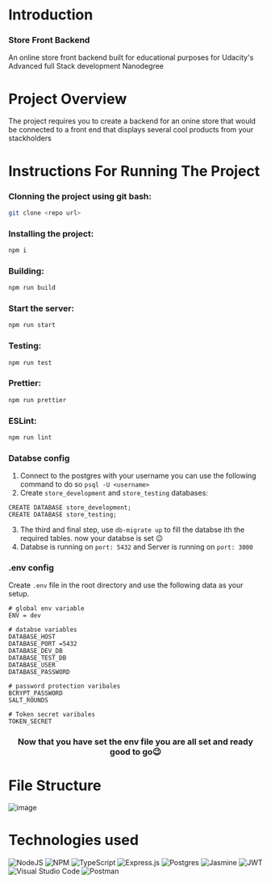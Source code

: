 <h1>Introduction</h1>
<h3>Store Front Backend</h3>
<p>An online store front backend built for educational purposes for Udacity's Advanced full Stack development Nanodegree</p>
<h1>Project Overview</h1>
<p>The project requires you to create a backend for an onine store that would be connected to a front end that displays several cool products from your stackholders</p>
<h1>Instructions For Running The Project</h1>

<h3>Clonning the project using git bash: </h3>

```bash
git clone <repo url>
```

<h3>Installing the project: </h3>

```bash
npm i
```

<h3>Building: </h3>

```bash
npm run build
```

<h3>Start the server: </h3>

```bash
npm run start
```

<h3>Testing: </h3>

```bash
npm run test
```

<h3>Prettier: </h3>

```bash
npm run prettier
```

<h3>ESLint: </h3>

```bash
npm run lint
```

<h3>Databse config </h3>

1. Connect to the postgres with your username you can use the following command to do so `psql -U <username>`
2. Create `store_development` and `store_testing` databases:

```
CREATE DATABASE store_development;
CREATE DATABASE store_testing;
```

3. The third and final step, use `db-migrate up` to fill the databse ith the required tables. now your databse is set 😉
4. Databse is running on `port: 5432` and Server is running on `port: 3000`

<h3> .env config </h3>

Create `.env` file in the root directory and use the following data as your setup.

```
# global env variable
ENV = dev

# databse variables
DATABASE_HOST
DATABASE_PORT =5432
DATABASE_DEV_DB
DATABASE_TEST_DB
DATABASE_USER
DATABASE_PASSWORD

# password protection varibales
BCRYPT_PASSWORD
SALT_ROUNDS

# Token secret varibales
TOKEN_SECRET
```

<h3 align="center">Now that you have set the env file you are all set and ready good to go😉</h3>

<h1>File Structure</h1>

![image](https://user-images.githubusercontent.com/53512084/218422994-90746bdd-f258-4a04-8680-364d0cc4f630.png)

<h1>Technologies used</h1>

![NodeJS](https://img.shields.io/badge/node.js-6DA55F?style=for-the-badge&logo=node.js&logoColor=white)
![NPM](https://img.shields.io/badge/NPM-%23000000.svg?style=for-the-badge&logo=npm&logoColor=white)
![TypeScript](https://img.shields.io/badge/typescript-%23007ACC.svg?style=for-the-badge&logo=typescript&logoColor=white)
![Express.js](https://img.shields.io/badge/express.js-%23404d59.svg?style=for-the-badge&logo=express&logoColor=%2361DAFB)
![Postgres](https://img.shields.io/badge/postgres-%23316192.svg?style=for-the-badge&logo=postgresql&logoColor=white)
![Jasmine](https://img.shields.io/badge/jasmine-%238A4182.svg?style=for-the-badge&logo=jasmine&logoColor=white)
![JWT](https://img.shields.io/badge/JWT-black?style=for-the-badge&logo=JSON%20web%20tokens)
![Visual Studio Code](https://img.shields.io/badge/Visual%20Studio%20Code-0078d7.svg?style=for-the-badge&logo=visual-studio-code&logoColor=white)
![Postman](https://img.shields.io/badge/Postman-FF6C37?style=for-the-badge&logo=postman&logoColor=white)
